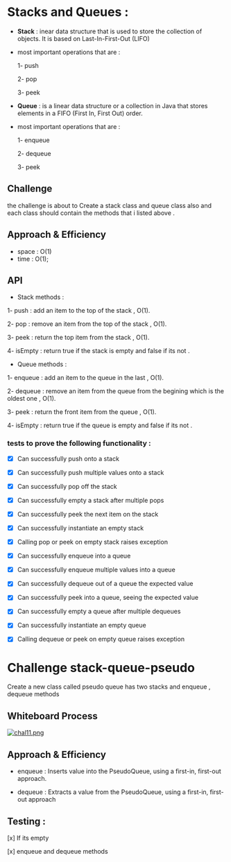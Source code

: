 # Stacks and Queues :

+ **Stack** : inear data structure that is used to store the collection of objects. It is based on Last-In-First-Out (LIFO)
  

+ most important operations that are :

    1- push

    2- pop

    3- peek
  


+ **Queue** : is a linear data structure or a collection in Java that stores elements in a FIFO (First In, First Out) order.

 + most important operations that are :

    1- enqueue 

    2- dequeue 

    3- peek

## Challenge

the challenge is about to Create a stack class and queue class also and each class should contain the methods that i listed above .

## Approach & Efficiency

+ space : O(1)
+ time : O(1);

## API

+ Stack methods :

1- push : add an item to the top of the stack , O(1).

2- pop : remove an item from the top of the stack , O(1).

3- peek : return the top item from the stack , O(1).

4- isEmpty : return true if the stack is empty and false if its not .


+ Queue methods :

1- enqueue : add an item to the queue in the last , O(1).

2- dequeue : remove an item from the queue from the begining which is the oldest one , O(1).

3- peek : return the front item from the queue , O(1).

4- isEmpty : return true if the queue is empty and false if its not .



### tests to prove the following functionality :

- [x] Can successfully push onto a stack
- [x] Can successfully push multiple values onto a stack
- [x] Can successfully pop off the stack
- [x] Can successfully empty a stack after multiple pops
- [x] Can successfully peek the next item on the stack
- [x] Can successfully instantiate an empty stack
- [x] Calling pop or peek on empty stack raises exception
- [x] Can successfully enqueue into a queue
- [x] Can successfully enqueue multiple values into a queue
- [x] Can successfully dequeue out of a queue the expected value
- [x] Can successfully peek into a queue, seeing the expected value
- [x] Can successfully empty a queue after multiple dequeues
- [x] Can successfully instantiate an empty queue
- [x] Calling dequeue or peek on empty queue raises exception


# Challenge stack-queue-pseudo

Create a new class called pseudo queue has two stacks and enqueue , dequeue methods

## Whiteboard Process


[![chal11.png](https://i.postimg.cc/J4gSSRW1/chal11.png)](https://postimg.cc/qzsm3VRY)

## Approach & Efficiency

+ enqueue : Inserts value into the PseudoQueue, using a first-in, first-out approach.

+ dequeue : Extracts a value from the PseudoQueue, using a first-in, first-out approach


## Testing :

[x] If its empty

[x] enqueue and dequeue methods
